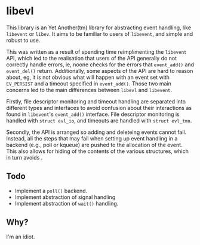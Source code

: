 libevl
===========

This library is an Yet Another(tm) library for abstracting event
handling, like `libevent` or `libev`. It aims to be familiar to
users of `libevent`, and simple and robust to use.

This was written as a result of spending time reimplimenting the
`libevent` API, which led to the realisation that users of the API
generally do not correctly handle errors, ie, noone checks for the
errors that `event_add()` and `event_del()` return. Additionally,
some aspects of the API are hard to reason about, eg, it is not
obvious what will happen with an event set with `EV_PERSIST` and a
timeout specified in `event_add()`. Those two main concerns led to
the main differences between `libevl` and `libevent`.

Firstly, file descriptor monitoring and timeout handling are separated
into different types and interfaces to avoid confusion about their
interactions as found in `libevent`'s `event_add()` interface.
File descriptor monitoring is handled with `struct evl_io`, and
timeouts are handled with `struct evl_tmo`.

Secondly, the API is arranged so adding and deleteing events cannot
fail. Instead, all the steps that may fail when setting up event
handling in a backend (e.g., poll or kqueue) are pushed to the
allocation of the event. This also allows for hiding of the contents
of the various structures, which in turn avoids .

Todo
---

- Implement a `poll()` backend.
- Implement abstraction of signal handling
- Implement abstraction of `wait()` handling.

Why?
----

I'm an idiot.
